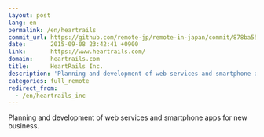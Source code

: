 ```yaml
---
layout: post
lang: en
permalink: /en/heartrails
commit_url: https://github.com/remote-jp/remote-in-japan/commit/878ba55549cacf0553e4c7492bc182c511c01bd3
date:       2015-09-08 23:42:41 +0900
link:       https://www.heartrails.com/
domain:     heartrails.com
title:      HeartRails Inc.
description: 'Planning and development of web services and smartphone apps for new business.'
categories: full_remote
redirect_from:
  - /en/heartrails_inc
---
```


<p>Planning and development of web services and smartphone apps for new business.</p>
